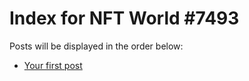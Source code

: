 # Index for NFT World #7493
Posts will be displayed in the order below:

- [Your first post](./001-first.md)


